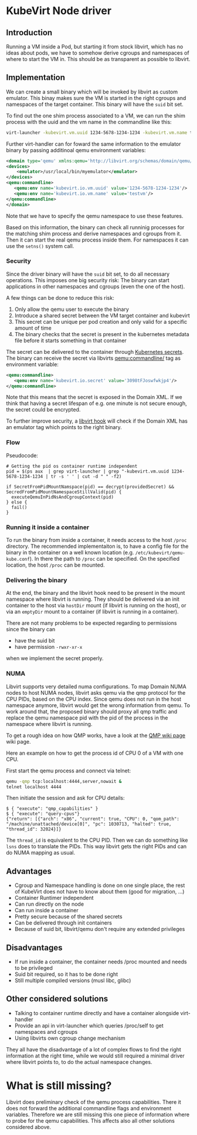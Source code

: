 # KubeVirt Node driver

## Introduction

Running a VM inside a Pod, but starting it from stock libvirt, which has no
ideas about pods, we have to somehow derive cgroups and namespaces of where to
start the VM in.
This should be as transparent as possible to libvirt.

## Implementation

We can create a small binary which will be invoked by libvirt as custom
emulator. This binay makes sure the VM is started in the right cgroups and
namespaces of the target container. This binary will have the `suid` bit set.

To find out the one shim process associated to a VM, we can run the shim
process with the uuid and the vm name in the commandline like this:

```bash
virt-launcher -kubevirt.vm.uuid 1234-5678-1234-1234 -kubevirt.vm.name testvm
```

Further virt-handler can for foward the same information to the emulator binary by
passing additinoal qemu environment variables:

```xml
<domain type='qemu' xmlns:qemu='http://libvirt.org/schemas/domain/qemu/1.0'>
<devices>
    <emulator>/usr/local/bin/myemulator</emulator>
</devices>
<qemu:commandline>
   <qemu:env name='kubevirt.io.vm.uuid' value='1234-5678-1234-1234'/>
   <qemu:env name='kubevirt.io.vm.name' value='testvm'/>
</qemu:commandline>
</domain>
```

Note that we have to specify the qemu namespace to use these features.

Based on this information, the binary can check all runninig processes for the
matching shim process and derive namespaces and cgroups from it. Then it can
start the real qemu process inside them.  For namespaces it can use the
`setns()` system call.

### Security

Since the driver binary will have the `suid` bit set, to do all necessary
operations. This imposes one big security risk: The binary can start
applications in other namespaces and cgroups (even the one of the host).

A few things can be done to reduce this risk:

 1. Only allow the qemu user to execute the binary
 2. Introduce a shared secret between the VM target container and kubevirt
 3. This secret can be unique per pod creation and only valid for a specific
    amount of time
 4. The binary checks that  the secret is present in the kubernetes metadata
    file before it starts something in that container 

The secret can be delivered to the container through 
[Kubernetes secrets](https://kubernetes.io/docs/user-guide/secrets/). The
binary can receive the secret via libvirts <qemu:commandline/> tag as
environment variable:

```xml
<qemu:commandline>
   <qemu:env name='kubevirt.io.secret' value='3098tFJoswfwkjp4'/>
</qemu:commandline>
```

Note that this means that the secret is exposed in the Domain XML. If we think
that having a secret lifespan of e.g. one minute is not secure enough, the
secret could be encrypted.

To further improve security, a [libvirt
hook](https://libvirt.org/hooks.html#qemu) will check if the Domain XML has an
emulator tag which points to the right binary.

### Flow

Pseudocode:

```
# Getting the pid os container runtime independent
pid = $(ps aux  | grep virt-launcher | grep "-kubevirt.vm.uuid 1234-5678-1234-1234 | tr -s ' ' | cut -d " " -f2)

if SecretFromPidMountNamspace(pid) == decrypt(providedSecret) && SecredFromPidMountNamespaceStillValid(pid) {
  executeQemuInPidNsAndCgroupContext(pid)
} else {
  fail()
}
```

### Running it inside a container

To run the binary from inside a container, it needs access to the host `/proc`
directory. The recommended implementaiton is, to have a config file for the
binary in the container on a well known location (e.g.
`/etc/kubevirt/qemu-kube.conf`). In there the path to `/proc` can be specified.
On the specified location, the host `/proc` can be mounted.

### Delivering the binary

At the end, the binary and the libvirt hook need to be present in the mount
namespace where libvirt is running. They should be delivered via an init
container to the host via `hostDir` mount (if libvirt is running on the host),
or via an `emptyDir` mount to a container (if libvirt is running in a
container).

There are not many problems to be expected regarding to permissions since the
binary can

 * have the suid bit
 * have permission `-rwxr-xr-x`

when we implement the secret properly.

### NUMA

Libvirt supports very detailed numa configurations.  To map Domain NUMA nodes
to host NUMA nodes, libvirt asks qemu via the qmp protocol for the CPU PIDs,
based on the CPU index.  Since qemu does not run in the host namespace anymore,
libvirt would get the wrong information from qemu.  To work around that, the
proposed binary should proxy all qmp traffic and replace the qemu namespace pid
with the pid of the process in the namespace where libvirt is running.

To get a rough idea on how QMP works, have a look at the [QMP wiki
page](http://wiki.qemu.org/Documentation/QMP) wiki page.

Here an example on how to get the process id of CPU 0 of a VM with one CPU.

First start the qemu process and connect via telnet:

```bash
qemu -qmp tcp:localhost:4444,server,nowait &
telnet localhost 4444
```

Then initiate the session and ask for CPU details:

```
$ { "execute": "qmp_capabilities" }
$ { "execute": "query-cpus"}
{"return": [{"arch": "x86", "current": true, "CPU": 0, "qom_path": "/machine/unattached/device[0]", "pc": 1030713, "halted": true, "thread_id": 32024}]}
```

The `thread_id` is equivalent to the CPU PID. Then we can do something like
`lsns` does to translate the PIDs. This way libvirt gets the right PIDs and
can do NUMA mapping as usual.

## Advantages

 * Cgroup and Namespace handling is done on one single place, the rest of
   KubeVirt does not have to know about them (good for migration, ...)
 * Container Runtimer independent
 * Can run directly on the node
 * Can run inside a container
 * Pretty secure because of the shared secrets
 * Can be delivered through init containers
 * Because of suid bit, libvirt/qemu don't require any extended privileges

## Disadvantages

 * If run inside a container, the container needs /proc mounted and needs to be
   privileged
 * Suid bit required, so it has to be done right
 * Still multiple compiled versions (musl libc, glibc)

## Other considered solutions

 * Talking to container runtime directly and have a container alongside
   virt-handler
 * Provide an api in virt-launcher which queries /proc/self to get namespaces
   and cgroups
 * Using libvirts own cgroup change mechanism

They all have the disadvantage of a lot of complex flows to find the right
information at the right time, while we would still required a minimal driver
where libvirt points to, to do the actual namespace changes.

# What is still missing?

Libvirt does preliminary check of the qemu process capabilities. There it does
not forward the additional commandline flags and environment variables.
Therefore we are still missing this one piece of information where to probe for
the qemu capabilities. This affects also all other solutions considered above.
